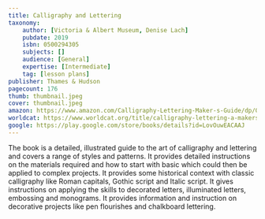 ```yaml
---
title: Calligraphy and Lettering
taxonomy:
	author: [Victoria & Albert Museum, Denise Lach]
	pubdate: 2019
	isbn: 0500294305
	subjects: []
	audience: [General]
	expertise: [Intermediate]
	tag: [lesson plans]
publisher: Thames & Hudson
pagecount: 176
thumb: thumbnail.jpeg
cover: thumbnail.jpeg
amazon: https://www.amazon.com/Calligraphy-Lettering-Maker-s-Guide/dp/0500294305/ref=sr_1_fkmr0_1?keywords=Calligraphy+%26+lettering+%3A+a+maker%27s+guide+eleanor+crow&qid=1570112963&s=gateway&sr=8-1-fkmr0
worldcat: https://www.worldcat.org/title/calligraphy-lettering-a-makers-guide/oclc/1052845594&referer=brief_results
google: https://play.google.com/store/books/details?id=LovOuwEACAAJ
---
```

The book is a detailed, illustrated guide to the art of  calligraphy and lettering and covers a range of styles and patterns. It provides detailed instructions on the materials required and how to start with basic which could then be applied to complex projects. It provides some historical context with classic calligraphy like  Roman capitals, Gothic script and Italic script. It gives instructions on applying the skills to decorated letters, illuminated letters, embossing and monograms. It provides information and instruction on decorative projects like pen flourishes and chalkboard lettering.
